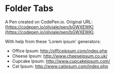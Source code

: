 # Folder Tabs

A Pen created on CodePen.io. Original URL: [https://codepen.io/oliviale/pen/bGWXEWK](https://codepen.io/oliviale/pen/bGWXEWK).


With help from these 'Lorem ipsum' generators:
- Office Ipsum: http://officeipsum.com/index.php
- Cheese Ipsum: http://www.cheeseipsum.co.uk/
- Cupcake Ipsum: http://www.cupcakeipsum.com/
- Cat Ipsum: http://www.catipsum.com/index.php